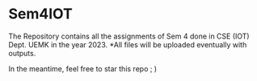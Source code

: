 # Sem4IOT

The Repository contains all the assignments of Sem 4 done in CSE (IOT) Dept. UEMK in the year 2023.
*All files will be uploaded eventually with outputs.

In the meantime, feel free to star this repo ; )
